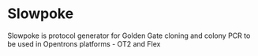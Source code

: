 # Slowpoke
Slowpoke is protocol generator for Golden Gate cloning and colony PCR to be used in Opentrons platforms - OT2 and Flex
